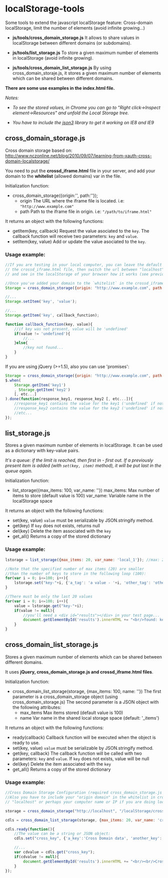 localStorage-tools
==================

Some tools to extend the javascript localStorage feature: Cross-domain localStorage, limit the number of elements (avoid infinite growing...)

* **js/tools/cross_domain_storage.js**
  It allows to share values in localStorage between different domains (or subdomains).

* **js/tools/list_storage.js**
  To store a given maximum number of elements in localStorage (avoid infinite growing).

* **js/tools/cross_domain_list_storage.js**
  By using cross_domain_storaje.js, it stores a given maximum number of elements which can be shared between different domains.

**There are some use examples in the index.html file.**

*Notes:*

* *To see the stored values, in Chrome you can go to "Right click->Inspect element->Resources" and unfold the Local Storage tree.*

* *You have to include the [json3](http://bestiejs.github.io/json3/) library to get it working on IE8 and IE9*


cross_domain_storage.js
-----------------------

Cross domain storage based on: http://www.nczonline.net/blog/2010/09/07/learning-from-xauth-cross-domain-localstorage/

You need to put the **crossd_iframe.html** file in your server, and add your domain to the **whitelist** (allowed domains) var in the file.

Initialization function:
* cross_domain_storage({origin:'', path:''});
    * origin The URL where the iframe file is located. i.e: `"http://www.example.com"`
    * path Path to the iframe file in origin. i.e: `"/path/to/iframe.html"`

It returns an object with the following functions:
* getItem(key, callback)
  Request the value asociated to the `key`.
  The callback function will receive two parameters: `key` and `value`.
* setItem(key, value)
  Add or update the value asociated to the `key`.

### Usage example:

```javascript
//If you are testing in your local computer, you can leave the default values in
// the crossd_iframe.html file, then switch the url between "localhost" and "127.0.0.1",
// and see in the localStorage of your browser how it works (see previous Notes).

//Once you've added your domain to the `whitelist` in the crossd_iframe.html:
Storage = cross_domain_storage({origin: "http://www.example.com", path: "/path/to/iframe.html"});

//...
Storage.setItem('key', 'value');

//...
Storage.getItem('key', callback_function);

function callback_function(key, value){
    //if key was not present, value will be 'undefined'
	if(value != 'undefined'){
        //...
    }else{
        //key not found...
    }
}
```

If you are using jQuery (>=1.5), also you can use 'promises':

```javascript
Storage = cross_domain_storage({origin: "http://www.example.com", path: "/path/to/iframe.html"});
$.when(
    Storage.getItem('key1')
    , Storage.getItem('key2')
    [, etc...]
).done(function(response_key1, response_key2 [, etc...]){
    //response_key1 contains the value for the key1 ('undefined' if not found)
    //response_key2 contains the value for the key2 ('undefined' if not found)
    //etc...
});
```

list_storage.js
-----------

Stores a given maximum number of elements in localStorage.
It can be used as a dictionary with key-value pairs.

*It's a queue: if the limit is reached, then first in - first out.*
*If a previously present item is added (with `set(key, item)` method), it will be put last in the queue again.*

Initialization function:
* list_storage({max_items: 100, var_name: ''})
  max_items: Max number of items to store (default value is 100)
  var_name: Variable name in the localStorage space

It returns an object with the following functions:
  * set(key, value)
    `value` must be serializable by JSON.stringify method.
  * get(key)
    If `key` does not exists, returns null
  * del(key)
    Delete the item associated with the `key`
  * get_all()
    Returns a copy of the stored dictionary

### Usage example:

```javascript
lstorage = list_storage({max_items: 20, var_name: 'local_1'}); //max: 20 items

//Note that the specified number of max items (20) are smaller
//than the number of keys to store in the following loop (100):
for(var i = 0; i<=100; i++){
    lstorage.set("key-"+i, {'a_tag': 'a value - '+i, 'other_tag': 'other value - '+i});
}

//There must be only the last 20 values
for(var i = 0; i<=100; i++){
    value = lstorage.get("key-"+i);
    if(value != null){
        //you'll need a <div id="results"></div> in your test page...
        document.getElementById('results').innerHTML += "<br/>found: key-"+i+", value: "+JSON.stringify(value);
    }
}
```

cross_domain_list_storage.js
------------------------

Stores a given maximum number of elements which can be shared between different domains.

It uses **jQuery, cross_domain_storage.js and crossd_iframe.html files**.

Initialization function:
* cross_domain_list_storage(storage, {max_items: 100, name: ''})
  The first parameter is a cross_domain_storage object (using cross_domain_storage.js)
  The second parameter is a JSON object with the following attributes:
  * max_items Max items stored (default value is 100)
  * name Var name in the shared local storage space (default: '_items')

It returns an object with the following functions:
  * ready(callback)
    Callback function will be executed when the object is ready to use.
  * set(key, value)
    `value` must be serializable by JSON.stringify method.
  * get(key, callback)
    The callback function will be called with two parameters: `key` and `value`.
    If `key` does not exists, value will be null
  * del(key)
    Delete the item associated with the `key`
  * get_all()
    Returns a copy of the stored dictionary

### Usage example:

```javascript
//Cross Domain Storage Configuration (required cross_domain_storage.js and crossd_iframe.html files).
//Also you have to include your "origin domain" in the whitelist in crossd_iframe.html (in this case would be
// "localhost" or perhaps your computer name or IP if you are doing local testing...):

storage = cross_domain_storage("http://localhost", "/localStorage/crossd_iframe.html");

cdls = cross_domain_list_storage(storage, {max_items: 20, var_name: 'crossD_storage'});

cdls.ready(function(){
    //The value can be a string or JSON object:
    cdls.set("cross_key", {'a_key':'Cross Domain data', 'another_key':'another Cross Domain data...'});

    //...
    var cdvalue = cdls.get("cross_key");
    if(cdvalue != null){
        document.getElementById('results').innerHTML += "<br/><br/>Cross Domain list value: " + JSON.stringify(cdvalue) + "<br/><br/>";
    }
});
```
